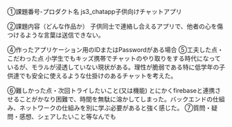 ①課題番号-プロダクト名
js3_chatapp子供向けチャットアプリ

②課題内容（どんな作品か）
子供同士で連絡し合えるアプリで、他者の心を傷つけるような言葉は送信できない。


④作ったアプリケーション用のIDまたはPasswordがある場合
⑤工夫した点・こだわった点
小学生でもキッズ携帯でチャットのやり取りをする時代になっているが、モラルが浸透していない現状がある。理性が脆弱である特に低学年の子供達でも安全に使えるような仕掛けのあるチャットを考えた。

⑥難しかった点・次回トライしたいこと(又は機能)
とにかくfirebaseと連携させることがかなり困難で、時間を無駄に溶かしてしまった。バックエンドの仕組み、ネットワークの仕組みを別に学ぶ必要があると強く感じた。
⑦質問・疑問・感想、シェアしたいこと等なんでも
